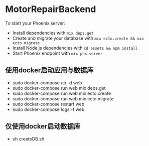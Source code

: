 # MotorRepairBackend

To start your Phoenix server:

  * Install dependencies with `mix deps.get`
  * Create and migrate your database with `mix ecto.create && mix ecto.migrate`
  * Install Node.js dependencies with `cd assets && npm install`
  * Start Phoenix endpoint with `mix phx.server`

## 使用docker启动应用与数据库

  * sudo docker-compose up -d web
  * sudo docker-compose run web mix deps.get
  * sudo docker-compose run web mix ecto.create
  * sudo docker-compose run web mix ecto.migrate
  * sudo docker-compose restart web
  * sudo docker-compose logs -f web

## 仅使用docker启动数据库

  * sh createDB.sh
